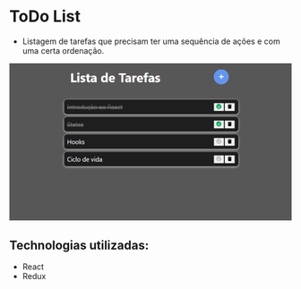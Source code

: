 # ToDo List

- Listagem de tarefas que precisam ter uma sequência de ações e com uma certa ordenação.

![todo](todo.png)
## Technologias utilizadas:

- React
- Redux